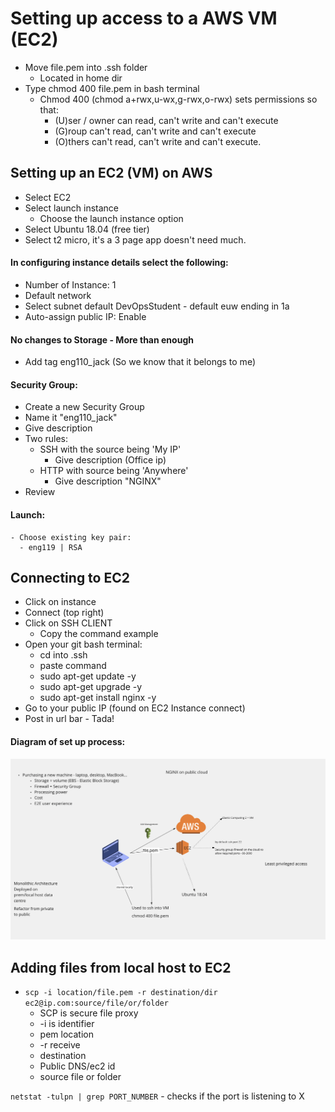 # Setting up access to a AWS VM (EC2)

- Move file.pem into .ssh folder
  - Located in home dir
- Type chmod 400 file.pem in bash terminal
  - Chmod 400 (chmod a+rwx,u-wx,g-rwx,o-rwx) sets permissions so that:
    - (U)ser / owner can read, can't write and can't execute
    - (G)roup can't read, can't write and can't execute
    - (O)thers can't read, can't write and can't execute.

## Setting up an EC2 (VM) on AWS

- Select EC2
- Select launch instance
  - Choose the launch instance option
- Select Ubuntu 18.04 (free tier)
- Select t2 micro, it's a 3 page app doesn't need much.
#### In configuring instance details select the following:
  - Number of Instance: 1
  - Default network
  - Select subnet default DevOpsStudent - default euw ending in 1a
  - Auto-assign public IP: Enable
#### No changes to Storage -  More than enough
- Add tag eng110_jack (So we know that it belongs to me)
#### Security Group:
  - Create a new Security Group
  - Name it "eng110_jack"
  - Give description
  - Two rules:
    - SSH with the source being 'My IP'
      - Give description (Office ip)
    - HTTP with source being 'Anywhere'
      - Give description "NGINX"
  - Review
#### Launch:
    - Choose existing key pair:
      - eng119 | RSA

## Connecting to EC2
- Click on instance
- Connect (top right)
- Click on SSH CLIENT
  - Copy the command example
- Open your git bash terminal:
  - cd into .ssh
  - paste command
  - sudo apt-get update -y
  - sudo apt-get upgrade -y
  - sudo apt-get install nginx -y
- Go to your public IP (found on EC2 Instance connect)
- Post in url bar - Tada!


#### Diagram of set up process:
![](img/EC2_diagram.png)


## Adding files from local host to EC2

- `scp -i location/file.pem -r destination/dir ec2@ip.com:source/file/or/folder`
  - SCP is secure file proxy
  - -i is identifier
  - pem location
  - -r receive
  - destination
  - Public DNS/ec2 id
  - source file or folder

`netstat -tulpn | grep PORT_NUMBER` - checks if the port is listening to X
